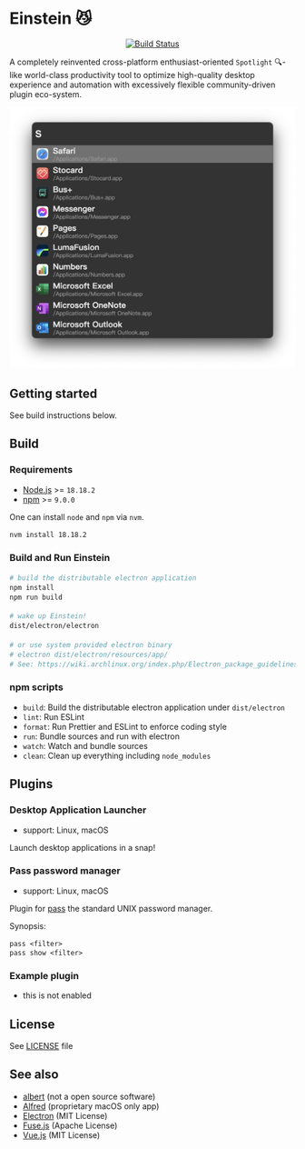 # Einstein :smirk_cat:

<p align="center">
<a href="https://github.com/ChildishGhost/einstein/blob/dev/.github/workflows/build.yaml"><img alt="Build Status" src="https://github.com/ChildishGhost/einstein/actions/workflows/build.yaml/badge.svg"></a>
</p>

A completely reinvented cross-platform enthusiast-oriented `Spotlight` :mag:-like world-class productivity tool to optimize high-quality desktop experience and automation with excessively flexible community-driven plugin eco-system.

![The awesome screenshot!](./.github/screenshot1.png)

## Getting started

See build instructions below.

## Build

### Requirements

- [Node.js](https://nodejs.org/) >= `18.18.2`
- [npm](https://www.npmjs.com/) >= `9.0.0`

One can install `node` and `npm` via `nvm`.

```bash
nvm install 18.18.2
```

### Build and Run Einstein

```bash
# build the distributable electron application
npm install
npm run build

# wake up Einstein!
dist/electron/electron

# or use system provided electron binary
# electron dist/electron/resources/app/
# See: https://wiki.archlinux.org/index.php/Electron_package_guidelines
```

### npm scripts

- `build`: Build the distributable electron application under `dist/electron`
- `lint`: Run ESLint
- `format`: Run Prettier and ESLint to enforce coding style
- `run`: Bundle sources and run with electron
- `watch`: Watch and bundle sources
- `clean`: Clean up everything including `node_modules`

## Plugins

### Desktop Application Launcher

- support: Linux, macOS

Launch desktop applications in a snap!

### Pass password manager

- support: Linux, macOS

Plugin for [pass](https://www.passwordstore.org/) the standard UNIX password manager.

Synopsis:

```text
pass <filter>
pass show <filter>
```

### Example plugin

- this is not enabled

## License

See [LICENSE](/LICENSE) file

## See also

- [albert](https://github.com/albertlauncher/albert) (not a open source software)
- [Alfred](https://www.alfredapp.com/) (proprietary macOS only app)
- [Electron](https://www.electronjs.org/) (MIT License)
- [Fuse.js](https://fusejs.io/) (Apache License)
- [Vue.js](https://vuejs.org/) (MIT License)
